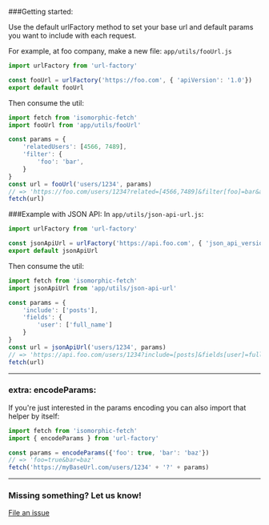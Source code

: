 ###Getting started:

Use the default urlFactory method to set your base url and default params you want to include with each request.

For example, at foo company, make a new file: `app/utils/fooUrl.js`
```js
import urlFactory from 'url-factory'

const fooUrl = urlFactory('https://foo.com', { 'apiVersion': '1.0'})
export default fooUrl
```

Then consume the util:

```js
import fetch from 'isomorphic-fetch'
import fooUrl from 'app/utils/fooUrl'

const params = {
    'relatedUsers': [4566, 7489],
    'filter': {
        'foo': 'bar',
    }
}
const url = fooUrl('users/1234', params)
// => 'https://foo.com/users/1234?related=[4566,7489]&filter[foo]=bar&apiVersion=1.0'
fetch(url)
```

###Example with JSON API:
In `app/utils/json-api-url.js`:
```js
import urlFactory from 'url-factory'

const jsonApiUrl = urlFactory('https://api.foo.com', { 'json_api_version': '1.0'})
export default jsonApiUrl
```

Then consume the util:

```js
import fetch from 'isomorphic-fetch'
import jsonApiUrl from 'app/utils/json-api-url'

const params = {
    'include': ['posts'],
    'fields': {
        'user': ['full_name']
    }
}
const url = jsonApiUrl('users/1234', params)
// => 'https://api.foo.com/users/1234?include=[posts]&fields[user]=full_name&json_api_version=1.0'
fetch(url)
```

- - -

### extra: encodeParams:
If you're just interested in the params encoding you can also import that helper by itself:
```js
import fetch from 'isomorphic-fetch'
import { encodeParams } from 'url-factory'

const params = encodeParams({'foo': true, 'bar': 'baz'})
// => 'foo=true&bar=baz'
fetch('https://myBaseUrl.com/users/1234' + '?' + params)
```

- - -

### Missing something?  Let us know!
[File an issue](https://github.com/Patreon/url-factory/issues)
